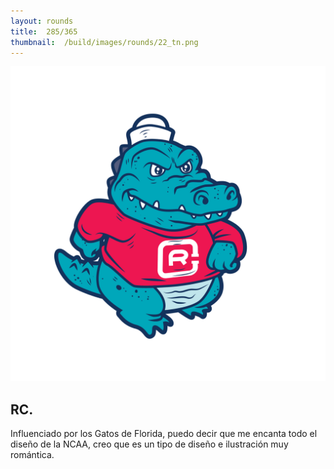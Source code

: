```yaml
---
layout:	rounds
title:	285/365
thumbnail:	/build/images/rounds/22_tn.png
---
```


![285/365](/build/images/rounds/22.png	)

##	RC.
Influenciado por los Gatos de Florida, puedo decir que me encanta todo el diseño de la NCAA, creo que es un tipo de diseño e ilustración muy romántica.
